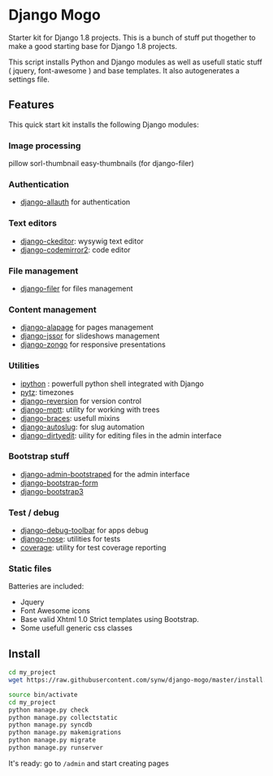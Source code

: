 # Django Mogo

Starter kit for Django 1.8 projects. This is a bunch of stuff put thogether to make a good starting base for Django 1.8 projects.

This script installs Python and Django modules as well as usefull static stuff ( jquery, font-awesome ) and base templates. It also autogenerates a settings file.

## Features

This quick start kit installs the following Django modules:

### Image processing

pillow
sorl-thumbnail
easy-thumbnails (for django-filer)

### Authentication

- [django-allauth](https://github.com/pennersr/django-allauth) for authentication

### Text editors

- [django-ckeditor](https://github.com/django-ckeditor/django-ckeditor): wysywig text editor
- [django-codemirror2](https://github.com/sk1p/django-codemirror2): code editor

### File management

- [django-filer](https://github.com/divio/django-filer) for files management

### Content management

- [django-alapage](https://github.com/synw/django-alapage) for pages management
- [django-jssor](https://github.com/synw/django-jssor) for slideshows management
- [django-zongo](https://github.com/synw/django-zongo) for responsive presentations

### Utilities

- [ipython](http://ipython.org/) : powerfull python shell integrated with Django
- [pytz](http://pytz.sourceforge.net/): timezones
- [django-reversion](https://github.com/etianen/django-reversion) for version control
- [django-mptt](https://github.com/django-mptt/django-mptt): utility for working with trees
- [django-braces](https://github.com/brack3t/django-braces): usefull mixins
- [django-autoslug](https://bitbucket.org/neithere/django-autoslug): for slug automation
- [django-dirtyedit](https://github.com/synw/django-dirtyedit): uility for editing files in the admin interface

### Bootstrap stuff

- [django-admin-bootstraped](https://github.com/django-admin-bootstrapped/django-admin-bootstrapped) for the admin interface
- [django-bootstrap-form](https://github.com/tzangms/django-bootstrap-form)
- [django-bootstrap3](https://github.com/dyve/django-bootstrap3)

### Test / debug

- [django-debug-toolbar](https://github.com/django-debug-toolbar/django-debug-toolbar) for apps debug
- [django-nose](https://github.com/django-nose/django-nose): utilities for tests
- [coverage](https://bitbucket.org/ned/coveragepy): utility for test coverage reporting

### Static files

Batteries are included:

- Jquery
- Font Awesome icons
- Base valid Xhtml 1.0 Strict templates using Bootstrap.
- Some usefull generic css classes

## Install

  ```bash
cd my_project
wget https://raw.githubusercontent.com/synw/django-mogo/master/install.sh && chmod a+x install.sh && ./install.sh my_project && rm install.sh

source bin/activate
cd my_project
python manage.py check
python manage.py collectstatic
python manage.py syncdb
python manage.py makemigrations
python manage.py migrate
python manage.py runserver
  ```

It's ready: go to `/admin` and start creating pages



